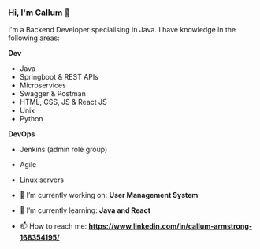 ### Hi, I'm Callum 👋

I'm a Backend Developer specialising in Java. I have knowledge in the following areas:

**Dev**
- Java
- Springboot & REST APIs
- Microservices
- Swagger & Postman
- HTML, CSS, JS & React JS
- Unix
- Python

**DevOps**
- Jenkins (admin role group)
- Agile
- Linux servers

- 🔭 I’m currently working on: **User Management System**
- 🌱 I’m currently learning: **Java and React**
- 📫 How to reach me: **https://www.linkedin.com/in/callum-armstrong-168354195/**
